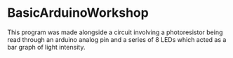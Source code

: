 # BasicArduinoWorkshop
This program was made alongside a circuit involving a photoresistor being read through an arduino analog pin and a series of 8 LEDs which acted as a bar graph of light intensity.
